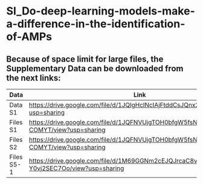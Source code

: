 # SI_Do-deep-learning-models-make-a-difference-in-the-identification-of-AMPs

## Because of space limit for large files, the Supplementary Data can be downloaded from the next links:

Data | Link
--- | ---
Data S1 | https://drive.google.com/file/d/1JQIgHclNcIAjFtddCsJQnx2_0jDBQOcF/view?usp=sharing
Files S1 | https://drive.google.com/file/d/1JQFNVUjgTOH0bfgW5fsNiHj97E-COMYT/view?usp=sharing
Files S2 | https://drive.google.com/file/d/1JQFNVUjgTOH0bfgW5fsNiHj97E-COMYT/view?usp=sharing
Files S5-1 | https://drive.google.com/file/d/1M69GGNm2cEJQJrcaC8vp-Y0vj2SEC7Oo/view?usp=sharing 
 
